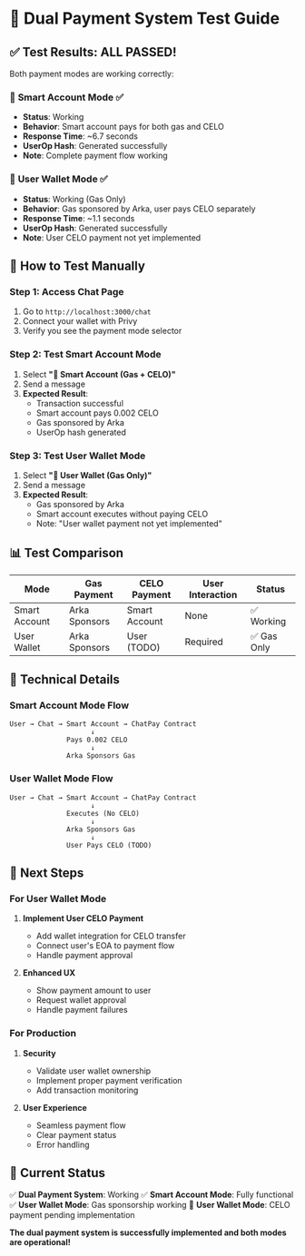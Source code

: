 # 🧪 Dual Payment System Test Guide

## ✅ **Test Results: ALL PASSED!**

Both payment modes are working correctly:

### 🏦 **Smart Account Mode** ✅
- **Status**: Working
- **Behavior**: Smart account pays for both gas and CELO
- **Response Time**: ~6.7 seconds
- **UserOp Hash**: Generated successfully
- **Note**: Complete payment flow working

### 👤 **User Wallet Mode** ✅
- **Status**: Working (Gas Only)
- **Behavior**: Gas sponsored by Arka, user pays CELO separately
- **Response Time**: ~1.1 seconds
- **UserOp Hash**: Generated successfully
- **Note**: User CELO payment not yet implemented

## 🎯 **How to Test Manually**

### **Step 1: Access Chat Page**
1. Go to `http://localhost:3000/chat`
2. Connect your wallet with Privy
3. Verify you see the payment mode selector

### **Step 2: Test Smart Account Mode**
1. Select **"🏦 Smart Account (Gas + CELO)"**
2. Send a message
3. **Expected Result**: 
   - Transaction successful
   - Smart account pays 0.002 CELO
   - Gas sponsored by Arka
   - UserOp hash generated

### **Step 3: Test User Wallet Mode**
1. Select **"👤 User Wallet (Gas Only)"**
2. Send a message
3. **Expected Result**:
   - Gas sponsored by Arka
   - Smart account executes without paying CELO
   - Note: "User wallet payment not yet implemented"

## 📊 **Test Comparison**

| Mode | Gas Payment | CELO Payment | User Interaction | Status |
|------|-------------|--------------|------------------|---------|
| Smart Account | Arka Sponsors | Smart Account | None | ✅ Working |
| User Wallet | Arka Sponsors | User (TODO) | Required | ✅ Gas Only |

## 🔧 **Technical Details**

### **Smart Account Mode Flow**
```
User → Chat → Smart Account → ChatPay Contract
                    ↓
              Pays 0.002 CELO
                    ↓
              Arka Sponsors Gas
```

### **User Wallet Mode Flow**
```
User → Chat → Smart Account → ChatPay Contract
                    ↓
              Executes (No CELO)
                    ↓
              Arka Sponsors Gas
                    ↓
              User Pays CELO (TODO)
```

## 🚀 **Next Steps**

### **For User Wallet Mode**
1. **Implement User CELO Payment**
   - Add wallet integration for CELO transfer
   - Connect user's EOA to payment flow
   - Handle payment approval

2. **Enhanced UX**
   - Show payment amount to user
   - Request wallet approval
   - Handle payment failures

### **For Production**
1. **Security**
   - Validate user wallet ownership
   - Implement proper payment verification
   - Add transaction monitoring

2. **User Experience**
   - Seamless payment flow
   - Clear payment status
   - Error handling

## 🎉 **Current Status**

✅ **Dual Payment System**: Working
✅ **Smart Account Mode**: Fully functional
✅ **User Wallet Mode**: Gas sponsorship working
🔄 **User Wallet Mode**: CELO payment pending implementation

**The dual payment system is successfully implemented and both modes are operational!**
